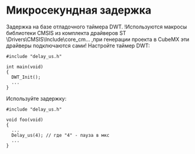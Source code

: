 # Микросекундная задержка
Задержка на базе отладочного таймера DWT. 
!Используются макросы библиотеки CMSIS из комплекта драйверов ST \Drivers\CMSIS\Include\core_cm... ,при генерации проекта в CubeMX эти драйверы подключаются сами!
Настройте таймер DWT:
```
#include "delay_us.h"

int main(void)
{
  DWT_Init();
  ...
}
```

Используйте задержку:
```
#include "delay_us.h"

void foo(void)
{
  ...
  Delay_us(4); // где "4" - пауза в мкс
  ...
}
```